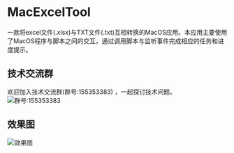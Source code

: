 # MacExcelTool
 一款将excel文件(.xlsx)与TXT文件(.txt)互相转换的MacOS应用。本应用主要使用了MacOS程序与脚本之间的交互，通过调用脚本与监听事件完成相应的任务和进度提示。

## 技术交流群

欢迎加入技术交流群(群号:155353383) ，一起探讨技术问题。<br>
![群号:155353383](https://github.com/dgynfi/MacExcelTool/raw/master/Resources/qq155353383.jpg)

## 效果图

![效果图](https://github.com/dgynfi/MacExcelTool/raw/master/Resources/xg_preview.png)

